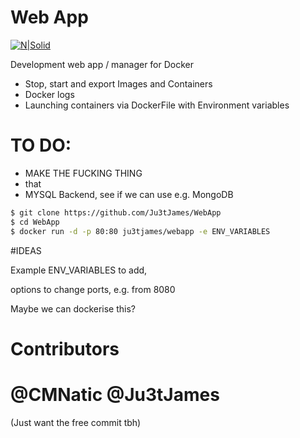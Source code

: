 # Web App

[![N|Solid](https://cldup.com/dTxpPi9lDf.thumb.png)](https://nodesource.com/products/nsolid)

Development web app / manager for Docker

  - Stop, start and export Images and Containers
  - Docker logs
  - Launching containers via DockerFile with Environment variables

# TO DO:
  - MAKE THE FUCKING THING
  - that
  - MYSQL Backend, see if we can use e.g. MongoDB

```sh
$ git clone https://github.com/Ju3tJames/WebApp
$ cd WebApp
$ docker run -d -p 80:80 ju3tjames/webapp -e ENV_VARIABLES
```

#IDEAS 

Example ENV_VARIABLES to add,

options to change ports, e.g. from 8080

Maybe we can dockerise this?

# Contributors
# @CMNatic @Ju3tJames

(Just want the free commit tbh)